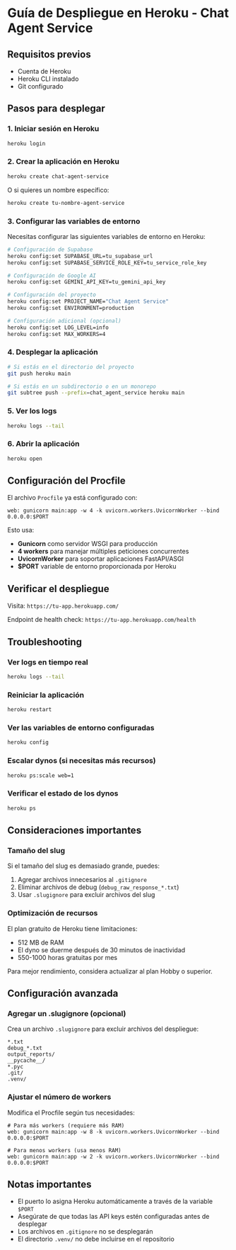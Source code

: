 # Guía de Despliegue en Heroku - Chat Agent Service

## Requisitos previos
- Cuenta de Heroku
- Heroku CLI instalado
- Git configurado

## Pasos para desplegar

### 1. Iniciar sesión en Heroku
```bash
heroku login
```

### 2. Crear la aplicación en Heroku
```bash
heroku create chat-agent-service
```

O si quieres un nombre específico:
```bash
heroku create tu-nombre-agent-service
```

### 3. Configurar las variables de entorno
Necesitas configurar las siguientes variables de entorno en Heroku:

```bash
# Configuración de Supabase
heroku config:set SUPABASE_URL=tu_supabase_url
heroku config:set SUPABASE_SERVICE_ROLE_KEY=tu_service_role_key

# Configuración de Google AI
heroku config:set GEMINI_API_KEY=tu_gemini_api_key

# Configuración del proyecto
heroku config:set PROJECT_NAME="Chat Agent Service"
heroku config:set ENVIRONMENT=production

# Configuración adicional (opcional)
heroku config:set LOG_LEVEL=info
heroku config:set MAX_WORKERS=4
```

### 4. Desplegar la aplicación
```bash
# Si estás en el directorio del proyecto
git push heroku main

# Si estás en un subdirectorio o en un monorepo
git subtree push --prefix=chat_agent_service heroku main
```

### 5. Ver los logs
```bash
heroku logs --tail
```

### 6. Abrir la aplicación
```bash
heroku open
```

## Configuración del Procfile
El archivo `Procfile` ya está configurado con:
```
web: gunicorn main:app -w 4 -k uvicorn.workers.UvicornWorker --bind 0.0.0.0:$PORT
```

Esto usa:
- **Gunicorn** como servidor WSGI para producción
- **4 workers** para manejar múltiples peticiones concurrentes
- **UvicornWorker** para soportar aplicaciones FastAPI/ASGI
- **$PORT** variable de entorno proporcionada por Heroku

## Verificar el despliegue
Visita: `https://tu-app.herokuapp.com/`

Endpoint de health check: `https://tu-app.herokuapp.com/health`

## Troubleshooting

### Ver logs en tiempo real
```bash
heroku logs --tail
```

### Reiniciar la aplicación
```bash
heroku restart
```

### Ver las variables de entorno configuradas
```bash
heroku config
```

### Escalar dynos (si necesitas más recursos)
```bash
heroku ps:scale web=1
```

### Verificar el estado de los dynos
```bash
heroku ps
```

## Consideraciones importantes

### Tamaño del slug
Si el tamaño del slug es demasiado grande, puedes:
1. Agregar archivos innecesarios al `.gitignore`
2. Eliminar archivos de debug (`debug_raw_response_*.txt`)
3. Usar `.slugignore` para excluir archivos del slug

### Optimización de recursos
El plan gratuito de Heroku tiene limitaciones:
- 512 MB de RAM
- El dyno se duerme después de 30 minutos de inactividad
- 550-1000 horas gratuitas por mes

Para mejor rendimiento, considera actualizar al plan Hobby o superior.

## Configuración avanzada

### Agregar un .slugignore (opcional)
Crea un archivo `.slugignore` para excluir archivos del despliegue:
```
*.txt
debug_*.txt
output_reports/
__pycache__/
*.pyc
.git/
.venv/
```

### Ajustar el número de workers
Modifica el Procfile según tus necesidades:
```
# Para más workers (requiere más RAM)
web: gunicorn main:app -w 8 -k uvicorn.workers.UvicornWorker --bind 0.0.0.0:$PORT

# Para menos workers (usa menos RAM)
web: gunicorn main:app -w 2 -k uvicorn.workers.UvicornWorker --bind 0.0.0.0:$PORT
```

## Notas importantes
- El puerto lo asigna Heroku automáticamente a través de la variable `$PORT`
- Asegúrate de que todas las API keys estén configuradas antes de desplegar
- Los archivos en `.gitignore` no se desplegarán
- El directorio `.venv/` no debe incluirse en el repositorio
